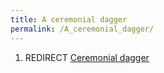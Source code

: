 ```yaml
---
title: A ceremonial dagger
permalink: /A_ceremonial_dagger/
---
```


1.  REDIRECT [Ceremonial dagger](Ceremonial_dagger "wikilink")